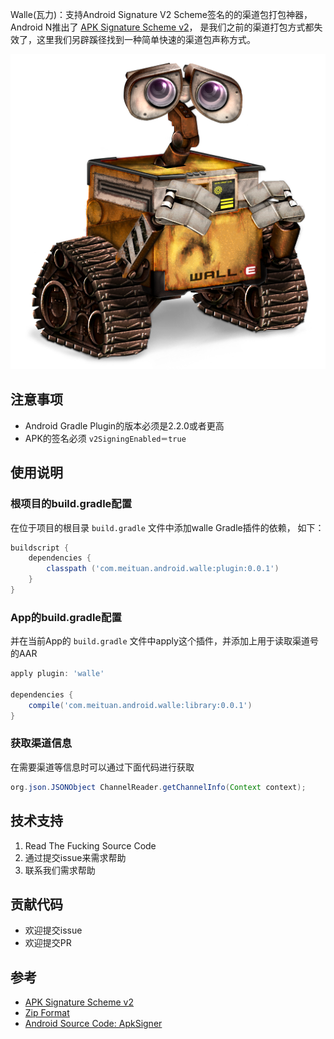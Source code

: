 
Walle(瓦力)：支持Android Signature V2 Scheme签名的的渠道包打包神器，Android N推出了 [APK Signature Scheme v2](https://source.android.com/security/apksigning/v2.html)， 是我们之前的渠道打包方式都失效了，这里我们另辟蹊径找到一种简单快速的渠道包声称方式。

![walle.png](assets/walle.png) 

## 注意事项
* Android Gradle Plugin的版本必须是2.2.0或者更高
* APK的签名必须 `v2SigningEnabled＝true`


## 使用说明

### 根项目的build.gradle配置

在位于项目的根目录 `build.gradle` 文件中添加walle Gradle插件的依赖， 如下：

```gradle
buildscript {
    dependencies {
        classpath ('com.meituan.android.walle:plugin:0.0.1')
    }
}
```

### App的build.gradle配置

并在当前App的 `build.gradle` 文件中apply这个插件，并添加上用于读取渠道号的AAR

```gradle
apply plugin: 'walle'

dependencies {
    compile('com.meituan.android.walle:library:0.0.1') 
}
```

### 获取渠道信息

在需要渠道等信息时可以通过下面代码进行获取

```java
org.json.JSONObject ChannelReader.getChannelInfo(Context context);
```

## 技术支持

1. Read The Fucking Source Code
2. 通过提交issue来需求帮助
4. 联系我们需求帮助

## 贡献代码
* 欢迎提交issue
* 欢迎提交PR


## 参考
* [APK Signature Scheme v2](https://source.android.com/security/apksigning/v2.html)
* [Zip Format](https://en.wikipedia.org/wiki/Zip_(file_format))
* [Android Source Code: ApkSigner](https://android.googlesource.com/platform/build/+/8740e9d)

